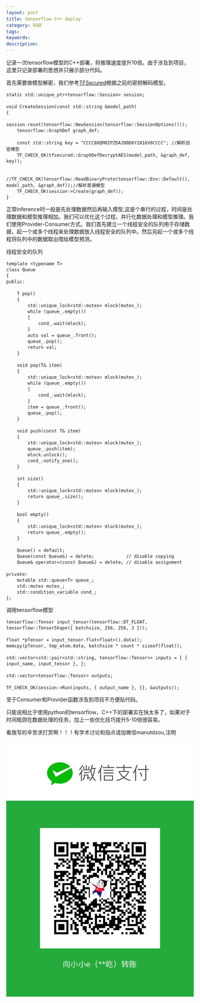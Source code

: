 ```yaml
---
layout: post
title: tensorflow C++ deploy
category: 科研
tags: 
keywords: 
description:
---
```


记录一次tensorflow模型的C++部署，将推理速度提升10倍。由于涉及到项目，这里只记录部署的思想并只展示部分代码。

首先需要做模型解密，我们参考[TFSecured](https://github.com/manutdzou/TFSecured)根据之前的密钥解码模型。

```
static std::unique_ptr<tensorflow::Session> session;

void CreateSession(const std::string &model_path)
{
	session.reset(tensorflow::NewSession(tensorflow::SessionOptions()));
	tensorflow::GraphDef graph_def;

	const std::string key = "CCCC88QM8IPZDAJDBD6Y2816V0CCCC"; //解析加密模型
	TF_CHECK_OK(tfsecured::GraphDefDecryptAES(model_path, &graph_def, key));

	//TF_CHECK_OK(tensorflow::ReadBinaryProto(tensorflow::Env::Default(), model_path, &graph_def));//解析普通模型
	TF_CHECK_OK(session->Create(graph_def));
}
```

正常inference时一般是先处理数据然后再输入模型,这是个串行的过程，时间是处理数据和模型推理相加。我们可以优化这个过程，并行化数据处理和模型推理。我们使用Provider-Consumer方式。我们首先建立一个线程安全的队列用于存储数据，起一个或多个线程来处理数据放入线程安全的队列中。然后另起一个或多个线程将队列中的数据取出喂给模型预测。

线程安全的队列

```
template <typename T>
class Queue
{
public:

	T pop()
	{
		std::unique_lock<std::mutex> mlock(mutex_);
		while (queue_.empty())
		{
			cond_.wait(mlock);
		}
		auto val = queue_.front();
		queue_.pop();
		return val;
	}

	void pop(T& item)
	{
		std::unique_lock<std::mutex> mlock(mutex_);
		while (queue_.empty())
		{
			cond_.wait(mlock);
		}
		item = queue_.front();
		queue_.pop();
	}

	void push(const T& item)
	{
		std::unique_lock<std::mutex> mlock(mutex_);
		queue_.push(item);
		mlock.unlock();
		cond_.notify_one();
	}

	int size()
	{
		std::unique_lock<std::mutex> mlock(mutex_);
		return queue_.size();
	}

	bool empty()
	{
		std::unique_lock<std::mutex> mlock(mutex_);
		return queue_.empty();
	}

	Queue() = default;
	Queue(const Queue&) = delete;            // disable copying
	Queue& operator=(const Queue&) = delete; // disable assignment

private:
	mutable std::queue<T> queue_;
	std::mutex mutex_;
	std::condition_variable cond_;
};
```

调用tensorflow模型

```
tensorflow::Tensor input_tensor(tensorflow::DT_FLOAT, tensorflow::TensorShape({ batchsize, 256, 256, 3 }));

float *pTensor = input_tensor.flat<float>().data();
memcpy(pTensor, tmp_atom.data, batchsize * count * sizeof(float));

std::vector<std::pair<std::string, tensorflow::Tensor>> inputs = { { input_name, input_tensor }, };

std::vector<tensorflow::Tensor> outputs;

TF_CHECK_OK(session->Run(inputs, { output_name }, {}, &outputs));
```

至于Consumer和Provider函数涉及到项目不方便贴代码。

只能说相比于使用python的tensorflow，C++下的部署实在快太多了，如果对于时间瓶颈在数据处理的任务，加上一些优化技巧提升5-10倍很容易。

看我写的辛苦求打赏啊！！！有学术讨论和指点请加微信manutdzou,注明

![20](/public/img/pay.jpg)